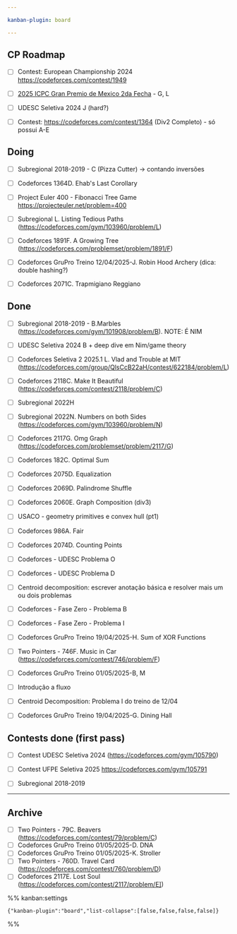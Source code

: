 ```yaml
---

kanban-plugin: board

---
```


## CP Roadmap

- [ ] Contest: European Championship 2024 https://codeforces.com/contest/1949
- [ ] [2025 ICPC Gran Premio de Mexico 2da Fecha](https://codeforces.com/gym/105979) - G, L
- [ ] UDESC Seletiva 2024 J (hard?)
- [ ] Contest: https://codeforces.com/contest/1364 (Div2 Completo) - só possui A-E


## Doing

- [ ] Subregional 2018-2019 - C (Pizza Cutter) -> contando inversões
- [ ] Codeforces 1364D. Ehab's Last Corollary
- [ ] Project Euler 400 - Fibonacci Tree Game https://projecteuler.net/problem=400
- [ ] Subregional L. Listing Tedious Paths (https://codeforces.com/gym/103960/problem/L)
- [ ] Codeforces 1891F. A Growing Tree (https://codeforces.com/problemset/problem/1891/F)
- [ ] Codeforces GruPro Treino 12/04/2025-J. Robin Hood Archery (dica: double hashing?)
- [ ] Codeforces 2071C. Trapmigiano Reggiano


## Done

- [ ] Subregional 2018-2019 - B.Marbles (https://codeforces.com/gym/101908/problem/B). NOTE: É NIM
- [ ] UDESC Seletiva 2024 B + deep dive em Nim/game theory
- [ ] Codeforces Seletiva 2 2025.1 L. Vlad and Trouble at MIT (https://codeforces.com/group/QlsCcB22aH/contest/622184/problem/L)
- [ ] Codeforces 2118C. Make It Beautiful (https://codeforces.com/contest/2118/problem/C)
- [ ] Subregional 2022H
- [ ] Subregional 2022N. Numbers on both Sides (https://codeforces.com/gym/103960/problem/N)
- [ ] Codeforces 2117G. Omg Graph (https://codeforces.com/problemset/problem/2117/G)
- [ ] Codeforces 182C. Optimal Sum
- [ ] Codeforces 2075D. Equalization
- [ ] Codeforces 2069D. Palindrome Shuffle
- [ ] Codeforces 2060E. Graph Composition (div3)
- [ ] USACO - geometry primitives e convex hull (pt1)
- [ ] Codeforces 986A. Fair
- [ ] Codeforces 2074D. Counting Points
- [ ] Codeforces - UDESC Problema O
- [ ] Codeforces - UDESC Problema D
- [ ] Centroid decomposition: escrever anotação básica e resolver mais um ou dois problemas
- [ ] Codeforces - Fase Zero - Problema B
- [ ] Codeforces - Fase Zero - Problema I
- [ ] Codeforces GruPro Treino 19/04/2025-H. Sum of XOR Functions
- [ ] Two Pointers - 746F. Music in Car (https://codeforces.com/contest/746/problem/F)
- [ ] Codeforces GruPro Treino 01/05/2025-B, M
- [ ] Introdução a fluxo
- [ ] Centroid Decomposition: Problema I do treino de 12/04
- [ ] Codeforces  GruPro Treino 19/04/2025-G. Dining Hall


## Contests done (first pass)

- [ ] Contest UDESC Seletiva 2024 (https://codeforces.com/gym/105790)
- [ ] Contest UFPE Seletiva 2025 https://codeforces.com/gym/105791
- [ ] Subregional 2018-2019


***

## Archive

- [ ] Two Pointers - 79C. Beavers (https://codeforces.com/contest/79/problem/C)
- [ ] Codeforces GruPro Treino 01/05/2025-D. DNA
- [ ] Codeforces GruPro Treino 01/05/2025-K. Stroller
- [ ] Two Pointers - 760D. Travel Card (https://codeforces.com/contest/760/problem/D)
- [ ] Codeforces 2117E. Lost Soul (https://codeforces.com/contest/2117/problem/E])

%% kanban:settings
```
{"kanban-plugin":"board","list-collapse":[false,false,false,false]}
```
%%